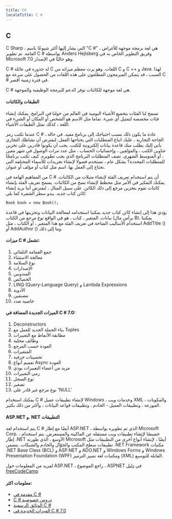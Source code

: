 ```yaml
---
title: C#
localeTitle: C #
---
```

## C #

C Sharp ، التي يشار إليها أكثر شيوعًا باسم "C #" ، هي لغة برمجة موجهة للأغراض العامة. تم تطوير C # بواسطة Anders Hejlsberg وفريق التطوير الخاص به في Microsoft وهو حاليًا في الإصدار 7.0.

C # له جذوره في عائلة C اللغات. وهو يرث معظم ميزاته من C و C ++ و Java. لهذا السبب ، قد يتمكن المبرمجون المطلعون على هذه اللغات من الحصول على سرعة مع C # في فترة زمنية أقصر.

C # هي لغة موجهة للكائنات توفر الدعم للبرمجة الوظيفية والموجهة.

#### الطبقات والكائنات

تسمح لنا الفئات بتجميع الأشياء اليومية في العالم من حولنا في البرامج. يمكنك إنشاء فئات مخصصة لتمثيل أي شيء. تماما مثل الاسم هو الشخص أو المكان أو الشيء في اللغة ، كذلك تمثل الطبقات الأشياء.

عندما تكتب رمز C # ، عادة ما يكون ذلك بسبب احتياجك إلى برنامج مفيد. في حالة الحاجة التجارية ، عليك اتباع المتطلبات التي يحتاجها العمل. لنفترض أن نشاطك التجاري يأتي إليك يطلب منك قاعدة بيانات إلكترونية للكتب. يجب أن يكونوا قادرين على تخزين عناوين الكتب ، والمؤلفين ، وإحصائيات الحساب ، مثل عدد مرات الوصول في شهر معين ، أو المتوسط ​​الشهري. تصف المتطلبات البرنامج الذي يجب تطويره. كيف تكتب برنامجًا للمتطلبات المحددة؟ بشكل عام ، نستخدم فصولا لإنشاء تجريدات للأسماء المختلفة التي نحتاج إلى العمل بها. اسم مثل كتاب أو مؤلف أو عنوان.

من المفاهيم الهامة في C # أن يتم استخدام تعريف الفئة لإنشاء مثيلات من الكائنات. يمكنك التفكير في الأمر مثل مخطط لإنشاء نسخ من الكائنات. يسمح تعريف الفئة بإنشاء كائنات تقوم بتخزين مرجع إلى ذلك الكائن. على سبيل المثال ، لنفترض أننا نريد إنشاء كائن كتاب جديد. يبدو سطر الشفرة كما يلي:

`Book book = new Book();`

يؤدي هذا إلى إنشاء كائن كتاب جديد يمكننا استخدامه لمعالجة البيانات وتخزينها في قاعدة بيانات. المتغير ، كتاب ، هو في الواقع نوع مرجع من الكتاب (برأس مال B). يمكننا استخدام الأساليب المتاحة في تعريف الفئة مع هذا المتغير ، أو الكتاب ، مثل AddTitle () أو AddAuthor () وما إلى ذلك.

#### ميزات C # تشمل:

1.  جمع القمامة التلقائي
2.  معالجة الاستثناء
3.  نوع السلامة
4.  الإصدارات
5.  المندوبين
6.  الخصائص
7.  LINQ (Query-Language Query) و Lambda Expressions
8.  الأدوية
9.  مصنفين
10.  خاصية تعدد

#### الميزات الجديدة المضافة في C # 7.0:

1.  Deconstructors
2.  بناء الجملة الجديد للعمل مع Tuples
3.  مطابقة الأنماط مع التعبيرات
4.  وظائف محلية
5.  العودة حسب المرجع
6.  المتغيرات
7.  تحسينات حرفية
8.  تعميم أنواع Async العودة
9.  مزيد من أعضاء التعبيرات بودي
10.  رمي التعبيرات
11.  نوع السجل
12.  تصغير
13.  نوع مرجع غير قادر على 'NULL'

يمكنك استخدام C # لإنشاء تطبيقات عميل Windows ، وخدمات ويب XML ، والمكونات الموزعة ، وتطبيقات العميل - الخادم ، وتطبيقات قواعد البيانات ، وأكثر من ذلك بكثير.

#### ASP.NET و. NET التطبيقات

يتم استخدام لغة C # أيضًا مع إطار ASP.NET ، الذي تم تطويره بواسطة Microsoft Corp. ، خصيصًا لإنشاء تطبيقات ويب مستقلة عن الماكينة والمستعرض. يتم استخدام إطار .NET الأوسع ، الذي طورته Microsoft أيضًا ، لإنشاء أنواع أخرى من التطبيقات مثل تطبيقات سطح المكتب والجوّال والخادم والشبكات. يتضمن .NET Framework مكتبات .NET Base Class (BCL) و ASP.NET و ADO.NET و Windows Forms و Windows Presentation Foundation (WPF) ومكتبات لغة تمييز الترميز (XML) القابلة للتوسيع.

لمزيد من المعلومات حول ASP.NET ، راجع الموضوع ، ASPNET في [دليل freeCodeCamp](https://guide.freecodecamp.org/)

#### معلومات اكثر:

*   [مقدمة في C #](https://docs.microsoft.com/en-us/dotnet/csharp/getting-started/introduction-to-the-csharp-language-and-the-net-framework)
*   [C # دروس خصوصية](https://www.microsoft.com/net/tutorials/csharp/getting-started)
*   [الوثائق الرسمية C #](https://docs.microsoft.com/en-us/dotnet/csharp/)
*   [الميزات الجديدة في C # 7.0](https://msdn.microsoft.com/en-us/magazine/mt790184.aspx)